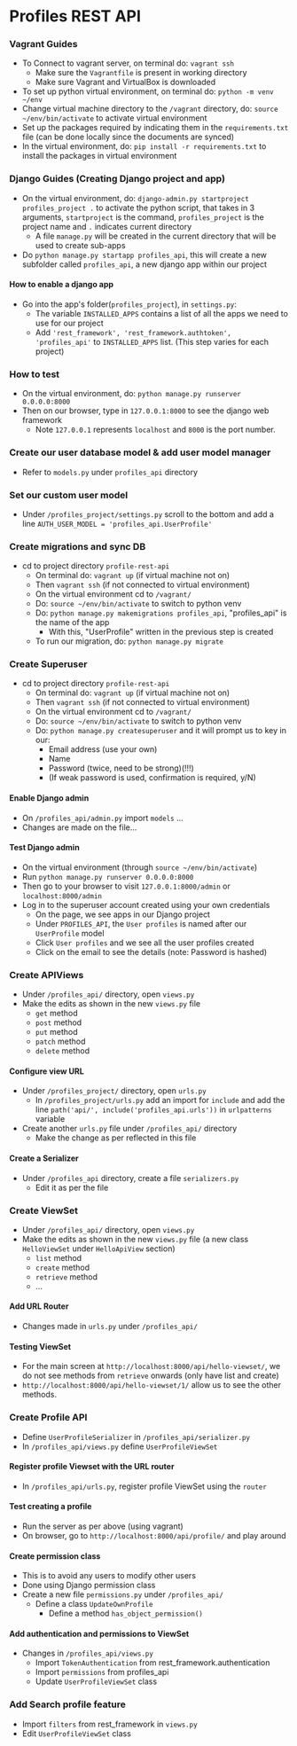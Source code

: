 # Profiles REST API


### Vagrant Guides
* To Connect to vagrant server, on terminal do: `vagrant ssh`
  * Make sure the `Vagrantfile` is present in working directory
  * Make sure Vagrant and VirtualBox is downloaded
* To set up python virtual environment, on terminal do: `python -m venv ~/env`
* Change virtual machine directory to the `/vagrant` directory, do: `source ~/env/bin/activate` to activate virtual environment
* Set up the packages required by indicating them in the `requirements.txt` file (can be done locally since the documents are synced)
* In the virtual environment, do: `pip install -r requirements.txt` to install the packages in virtual environment

### Django Guides (Creating Django project and app)
* On the virtual environment, do: `django-admin.py startproject profiles_project .` to activate the python script, that takes in 3 arguments, `startproject` is the command, `profiles_project` is the project name and `.` indicates current directory
  * A file `manage.py` will be created in the current directory that will be used to create sub-apps
* Do `python manage.py startapp profiles_api`, this will create a new subfolder called `profiles_api`, a new django app within our project

#### How to enable a django app
* Go into the app's folder(`profiles_project`), in `settings.py`:
  * The variable `INSTALLED_APPS` contains a list of all the apps we need to use for our project
  * Add `'rest_framework', 'rest_framework.authtoken', 'profiles_api'` to `INSTALLED_APPS` list. (This step varies for each project)


### How to test
* On the virtual environment, do: `python manage.py runserver 0.0.0.0:8000`
* Then on our browser, type in `127.0.0.1:8000` to see the django web framework
  * Note `127.0.0.1` represents `localhost` and `8000` is the port number.


### Create our user database model & add user model manager

* Refer to `models.py` under `profiles_api` directory

### Set our custom user model

* Under `/profiles_project/settings.py` scroll to the bottom and add a line `AUTH_USER_MODEL = 'profiles_api.UserProfile'`

### Create migrations and sync DB

* cd to project directory `profile-rest-api`
  * On terminal do: `vagrant up` (if virtual machine not on)
  * Then `vagrant ssh` (if not connected to virtual environment)
  * On the virtual environment cd to `/vagrant/`
  * Do: `source ~/env/bin/activate` to switch to python venv
  * Do: `python manage.py makemigrations profiles_api`, "profiles_api" is the name of the app
    * With this, "UserProfile" written in the previous step is created
  * To run our migration, do: `python manage.py migrate`

### Create Superuser
* cd to project directory `profile-rest-api`
  * On terminal do: `vagrant up` (if virtual machine not on)
  * Then `vagrant ssh` (if not connected to virtual environment)
  * On the virtual environment cd to `/vagrant/`
  * Do: `source ~/env/bin/activate` to switch to python venv
  * Do: `python manage.py createsuperuser` and it will prompt us to key in our:
    * Email address (use your own)
    * Name
    * Password (twice, need to be strong)(!!!)
    * (If weak password is used, confirmation is required, y/N)

#### Enable Django admin
* On `/profiles_api/admin.py` import `models` ...
* Changes are made on the file...

#### Test Django admin
* On the virtual environment (through `source ~/env/bin/activate`)
* Run `python manage.py runserver 0.0.0.0:8000`
* Then go to your browser to visit `127.0.0.1:8000/admin` or `localhost:8000/admin`
* Log in to the superuser account created using your own credentials
  * On the page, we see apps in our Django project
  * Under `PROFILES_API`, the `User profiles` is named after our `UserProfile` model
  * Click `User profiles` and we see all the user profiles created
  * Click on the email to see the details (note: Password is hashed)

### Create APIViews
* Under `/profiles_api/` directory, open `views.py`
* Make the edits as shown in the new `views.py` file
  * `get` method
  * `post` method
  * `put` method
  * `patch` method
  * `delete` method

#### Configure view URL
* Under `/profiles_project/` directory, open `urls.py`
  * In `/profiles_project/urls.py` add an import for `include` and add the line `path('api/', include('profiles_api.urls'))` in `urlpatterns` variable
* Create another `urls.py` file under `/profiles_api/` directory
  * Make the change as per reflected in this file

#### Create a Serializer
* Under `/profiles_api` directory, create a file `serializers.py`
  * Edit it as per the file

### Create ViewSet
* Under `/profiles_api/` directory, open `views.py`
* Make the edits as shown in the new `views.py` file (a new class `HelloViewSet` under `HelloApiView` section)
  * `list` method
  * `create` method
  * `retrieve` method
  * ...

#### Add URL Router
* Changes made in `urls.py` under `/profiles_api/`

#### Testing ViewSet
* For the main screen at `http://localhost:8000/api/hello-viewset/`, we do not see methods from `retrieve` onwards (only have list and create)
* `http://localhost:8000/api/hello-viewset/1/` allow us to see the other methods.

### Create Profile API
* Define `UserProfileSerializer` in `/profiles_api/serializer.py`
* In `/profiles_api/views.py` define `UserProfileViewSet`

#### Register profile Viewset with the URL router
* In `/profiles_api/urls.py`, register profile ViewSet using the `router`

#### Test creating a profile
* Run the server as per above (using vagrant)
* On browser, go to `http://localhost:8000/api/profile/` and play around

#### Create permission class
* This is to avoid any users to modify other users
* Done using Django permission class
* Create a new file `permissions.py` under `/profiles_api/`
  * Define a class `UpdateOwnProfile`
    * Define a method `has_object_permission()`

#### Add authentication and permissions to ViewSet
* Changes in `/profiles_api/views.py`
  * Import `TokenAuthentication` from rest_framework.authentication
  * Import `permissions` from profiles_api
  * Update `UserProfileViewSet` class

### Add Search profile feature
* Import `filters` from rest_framework in `views.py`
* Edit `UserProfileViewSet` class
